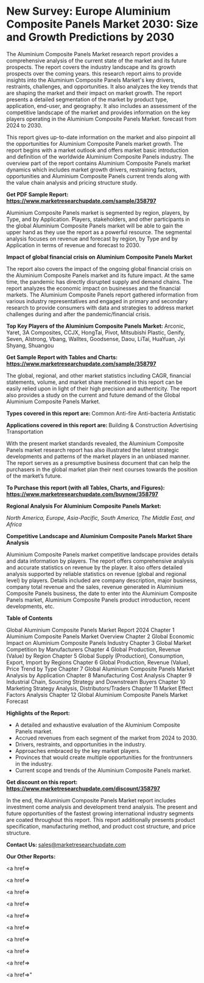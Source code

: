 # New Survey: Europe Aluminium Composite Panels Market 2030: Size and Growth Predictions by 2030

The Aluminium Composite Panels Market research report provides a comprehensive analysis of the current state of the market and its future prospects. The report covers the industry landscape and its growth prospects over the coming years. this research report aims to provide insights into the Aluminium Composite Panels Market's key drivers, restraints, challenges, and opportunities. It also analyzes the key trends that are shaping the market and their impact on market growth. The report presents a detailed segmentation of the market by product type, application, end-user, and geography. It also includes an assessment of the competitive landscape of the market and provides information on the key players operating in the Aluminium Composite Panels Market. forecast from 2024 to 2030.

This report gives up-to-date information on the market and also pinpoint all the opportunities for Aluminium Composite Panels market growth. The report begins with a market outlook and offers market basic introduction and definition of the worldwide Aluminium Composite Panels industry. The overview part of the report contains Aluminium Composite Panels market dynamics which includes market growth drivers, restraining factors, opportunities and Aluminium Composite Panels current trends along with the value chain analysis and pricing structure study.

<strong><b>Get PDF Sample Report: <a href=https://www.marketresearchupdate.com/sample/358797>https://www.marketresearchupdate.com/sample/358797</a></b></strong>

Aluminium Composite Panels market is segmented by region, players, by Type, and by Application. Players, stakeholders, and other participants in the global Aluminium Composite Panels market will be able to gain the upper hand as they use the report as a powerful resource. The segmental analysis focuses on revenue and forecast by region, by Type and by Application in terms of revenue and forecast to 2030.

<strong><b>Impact of global financial crisis on Aluminium Composite Panels Market</b></strong>

The report also covers the impact of the ongoing global financial crisis on the Aluminium Composite Panels market and its future impact. At the same time, the pandemic has directly disrupted supply and demand chains. The report analyzes the economic impact on businesses and the financial markets. The Aluminium Composite Panels report gathered information from various industry representatives and engaged in primary and secondary research to provide consumers with data and strategies to address market challenges during and after the pandemic/financial crisis.

<strong><b>Top Key Players of the Aluminium Composite Panels Market:
</b></strong>Arconic, Yaret, 3A Composites, CCJX, HongTai, Pivot, Mitsubishi Plastic, Genify, Seven, Alstrong, Vbang, Walltes, Goodsense, Daou, LiTai, HuaYuan, Jyi Shyang, Shuangou<strong><b>
</b></strong>

<strong><b>Get Sample Report with Tables and Charts: <a href=https://www.marketresearchupdate.com/sample/358797>https://www.marketresearchupdate.com/sample/358797</a></b></strong>

The global, regional, and other market statistics including CAGR, financial statements, volume, and market share mentioned in this report can be easily relied upon in light of their high precision and authenticity. The report also provides a study on the current and future demand of the Global Aluminium Composite Panels Market.

<strong><b>Types covered in this report are:
</b></strong>Common
Anti-fire
Anti-bacteria
Antistatic<strong><b>
</b></strong>

<strong><b>Applications covered in this report are:
</b></strong>Building & Construction
Advertising
Transportation<strong><b>
</b></strong>

With the present market standards revealed, the Aluminium Composite Panels market research report has also illustrated the latest strategic developments and patterns of the market players in an unbiased manner. The report serves as a presumptive business document that can help the purchasers in the global market plan their next courses towards the position of the market’s future.

<strong><b>To Purchase this report (with all Tables, Charts, and Figures): <a href=https://www.marketresearchupdate.com/buynow/358797>https://www.marketresearchupdate.com/buynow/358797</a></b></strong>

<strong><b>Regional Analysis For Aluminium Composite Panels Market:</b></strong>

<em><i>North America, Europe, Asia-Pacific, South America, The Middle East, and Africa</i></em>

<strong><b>Competitive Landscape and Aluminium Composite Panels Market Share Analysis</b></strong>

Aluminium Composite Panels market competitive landscape provides details and data information by players. The report offers comprehensive analysis and accurate statistics on revenue by the player. It also offers detailed analysis supported by reliable statistics on revenue (global and regional level) by players. Details included are company description, major business, company total revenue and the sales, revenue generated in Aluminium Composite Panels business, the date to enter into the Aluminium Composite Panels market, Aluminium Composite Panels product introduction, recent developments, etc.

<strong><b>Table of Contents</b></strong>

Global Aluminium Composite Panels Market Report 2024
Chapter 1 Aluminium Composite Panels Market Overview
Chapter 2 Global Economic Impact on Aluminium Composite Panels Industry
Chapter 3 Global Market Competition by Manufacturers
Chapter 4 Global Production, Revenue (Value) by Region
Chapter 5 Global Supply (Production), Consumption, Export, Import by Regions
Chapter 6 Global Production, Revenue (Value), Price Trend by Type
Chapter 7 Global Aluminium Composite Panels Market Analysis by Application
Chapter 8 Manufacturing Cost Analysis
Chapter 9 Industrial Chain, Sourcing Strategy and Downstream Buyers
Chapter 10 Marketing Strategy Analysis, Distributors/Traders
Chapter 11 Market Effect Factors Analysis
Chapter 12 Global Aluminium Composite Panels Market Forecast

<strong><b>Highlights of the Report:</b></strong>

- A detailed and exhaustive evaluation of the Aluminium Composite Panels market.
- Accrued revenues from each segment of the market from 2024 to 2030.
- Drivers, restraints, and opportunities in the industry.
- Approaches embraced by the key market players.
- Provinces that would create multiple opportunities for the frontrunners in the industry.
- Current scope and trends of the Aluminium Composite Panels market.

<strong><b>Get discount on this report: <a href=https://www.marketresearchupdate.com/discount/358797>https://www.marketresearchupdate.com/discount/358797</a></b></strong>

In the end, the Aluminium Composite Panels Market report includes investment come analysis and development trend analysis. The present and future opportunities of the fastest growing international industry segments are coated throughout this report. This report additionally presents product specification, manufacturing method, and product cost structure, and price structure.

<strong><b>Contact Us:
</b></strong>sales@marketresearchupdate.com

<strong>Our Other Reports:</strong>

<a href=></a>

<a href=></a>

<a href=></a>

<a href=></a>

<a href=></a>

<a href=></a>

<a href=></a>

<a href=></a>

<a href=></a>

<a href=></a>"
